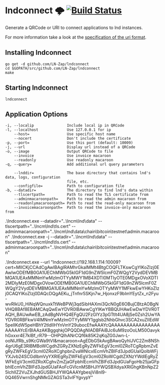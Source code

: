 # lndconnect 🌩 [![Build Status](https://travis-ci.com/LN-Zap/lndconnect.svg?branch=master)](https://travis-ci.com/LN-Zap/lndconnect)

Generate a QRCode or URI to connect applications to lnd instances.

For more information take a look at the [specification of the uri format](lnd_connect_uri.md).

## Installing lndconnect

```
go get -d github.com/LN-Zap/lndconnect
cd $GOPATH/src/github.com/LN-Zap/lndconnect
make
```

## Starting lndconnect

```
lndconnect
```

## Application Options

```
-i, --localip               Include local ip in QRCode
-l, --localhost             Use 127.0.0.1 for ip
    --host=                 Use specific host name
    --nocert                Don't include the certificate
-p, --port=                 Use this port (default: 10009)
-j, --url                   Display url instead of a QRCode
-o, --image                 Output QRCode to file
    --invoice               Use invoice macaroon
    --readonly              Use readonly macaroon
-q, --query=                Add additional url query parameters

    --lnddir=               The base directory that contains lnd's data, logs, configuration
                            file, etc.
    --configfile=           Path to configuration file
-b, --datadir=              The directory to find lnd's data within
    --tlscertpath=          Path to read the TLS certificate from
    --adminmacaroonpath=    Path to read the admin macaroon from
    --readonlymacaroonpath= Path to read the read-only macaroon from
    --invoicemacaroonpath=  Path to read the invoice-only macaroon from
```

.\lndconnect.exe --datadir="..\lncm\lnd\data" --tlscertpath="..\lncm\lnd\tls.cert" --adminmacaroonpath="..\lncm\lnd\data\chain\bitcoin\testnet\admin.macaroon"
.\lndconnect.exe -j --datadir="..\lncm\lnd\data" --tlscertpath="..\lncm\lnd\tls.cert" --adminmacaroonpath="..\lncm\lnd\data\chain\bitcoin\testnet\admin.macaroon"

.\lndconnect.exe --url "lndconnect://192.168.1.114:10009?cert=MIICKjCCAdCgAwIBAgIRAMhrGkaIMMt4BtgCOQFLTKswCgYIKoZIzj0EAwIwODEfMB0GA1UEChMWbG5kIGF1dG9nZW5lcmF0ZWQgY2VydDEVMBMGA1UEAxMMNmYwMzlmOTYyMWY1MB4XDTI0MTIyOTE0MDgxOVoXDTI2MDIyMzE0MDgxOVowODEfMB0GA1UEChMWbG5kIGF1dG9nZW5lcmF0ZWQgY2VydDEVMBMGA1UEAxMMNmYwMzlmOTYyMWY1MFkwEwYHKoZIzj0CAQYIKoZIzj0DAQcDQgAEKu_jTnfnr5SKjn7w_HjonxzF9bImYEytZx_n2Fyu-wvRIkU0_HiNqWQnuxkTtWeBPWj3qdSibHAXmi3QcN0gE6OBujCBtzAOBgNVHQ8BAf8EBAMCAqQwEwYDVR0lBAwwCgYIKwYBBQUHAwEwDwYDVR0TAQH_BAUwAwEB_zAdBgNVHQ4EFgQU2FzGlYz3pGTtlt4UA8jSe0Zsh2UwYAYDVR0RBFkwV4IMNmYwMzlmOTYyMWY1gglsb2NhbGhvc3SCA2xuZIIEdW5peIIKdW5peHBhY2tldIIHYnVmY29ubocEfwAAAYcQAAAAAAAAAAAAAAAAAAAAAYcErBIAAzAKBggqhkjOPQQDAgNIADBFAiBJc6uM9zoOoLM50OavykhGxxxr4E7kIBf_rR79--OHPQIhANrCQf6k85K2qKqZG0Jwn-L-ooNlJfRb_s9KcGWa9tVI&macaroon=AgEDbG5kAvgBAwoQyhIJVC2Zm8NSh4grU6gE3RIBMBoWCgdhZGRyZXNzEgRyZWFkEgV3cml0ZRoTCgRpbmZvEgRyZWFkEgV3cml0ZRoXCghpbnZvaWNlcxIEcmVhZBIFd3JpdGUaIQoIbWFjYXJvb24SCGdlbmVyYXRlEgRyZWFkEgV3cml0ZRoWCgdtZXNzYWdlEgRyZWFkEgV3cml0ZRoXCghvZmZjaGFpbhIEcmVhZBIFd3JpdGUaFgoHb25jaGFpbhIEcmVhZBIFd3JpdGUaFAoFcGVlcnMSBHJlYWQSBXdyaXRlGhgKBnNpZ25lchIIZ2VuZXJhdGUSBHJlYWQAAAYgbesjVi8nl9-0Q465VwrnShgNMkGZAGSTa3vlFYgvypY"